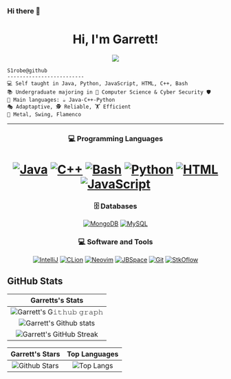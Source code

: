### Hi there 👋
<!--
**S1robe/S1robe** is a ✨ _special_ ✨ repository because its `README.md` (this file) appears on your GitHub profile.

-->
  
  <h1 align="center">
   Hi, I'm Garrett!
  </h1>
<!-- Typing SVG by DenverCoder1 - https://github.com/DenverCoder1/readme-typing-svg -->
<p align="center">
  <a href="https://github.com/DenverCoder1/readme-typing-svg"><img src="https://readme-typing-svg.herokuapp.com?lines=Cybser+Security+Student;All+it+takes+is+a+Little+Push!&center=true&width=380&height=45"></a>
</p>

```
S1robe@github
-------------------------
💻 Self taught in Java, Python, JavaScript, HTML, C++, Bash
📚 Undergraduate majoring in 💾 Computer Science & Cyber Security 🛡️
🌟 Main languages: ☕ Java-C++-Python
🎭 Adaptaptive, 🕵 Reliable, 🏋 Efficient
🎵 Metal, Swing, Flamenco
```
<hr>

<h3 align="center">
💻 Programming Languages
</h3>

<h1 align="center">
    <a href=""><img alt="Java" src="https://img.shields.io/badge/Java;-%A100FF.svg?logo=coffeescript&logoColor=black&labelColor=orange&color=black&style=plastic"></a>
    <a href=""><img alt="C++" src="https://img.shields.io/badge/C++;-%23E34F26.svg?logo=Cplusplus&logoColor=black&labelColor=darkviolet&color=black&style=plastic"></a>
    <a href=""><img alt="Bash" src="https://img.shields.io/badge//bin/zsh-%23E34F26.svg?logo=gnubash&logoColor=black&labelColor=00f203&color=black&style=plastic"></a>
    <a href=""><img alt="Python" src="https://img.shields.io/badge/Python:-%23E34F26.svg?logo=python&logoColor=black&color=black&style=plastic&labelColor=1c66cb"></a>
    <a href=""><img alt="HTML" src="https://img.shields.io/badge/%3CHTML/%3E-%23E34F26.svg?logo=html5&logoColor=black&labelColor=b51212&color=black&style=plastic"></a>
    <a href=""><img alt="JavaScript" src="https://img.shields.io/badge/Java<Script>-%23E34F26.svg?logo=javascript&labelColor=yellow&logoColor=black&color=black&style=plastic"></a>
    
 
<h3 align="center">
 🗄️ Databases
</h3>

<p align="center">
    <a href="#"><img alt="MongoDB" src="https://img.shields.io/badge/MongoDB%20-%23430098.svg?logo=mongodb&logoColor=white"></a>
    <a href="#"><img alt="MySQL" src="https://img.shields.io/badge/MySQL-00000F?style=for-the-badge&logo=mysql&logoColor=white"></a>
</p>

<h3 align="center">
 💻 Software and Tools
</h3>

<p align="center">
    <a href="#"><img alt="IntelliJ" src="https://img.shields.io/badge/IntelliJ%20-%23FF0000.svg?logo=intellijidea&logoColor=007f68&logoColor=black&color=black&style=plastic"></a>
    <a href="#"><img alt="CLion" src="https://img.shields.io/badge/CLion%20-%23FF0000.svg?logo=clion&logoColor=007f68&logoColor=black&color=black&style=plastic"></a>
    <a href="#"><img alt="Neovim" src="https://img.shields.io/badge/Neovim%20-%23FF0000.svg?logo=neovim&logoColor=007f68&logoColor=black&color=black&style=plastic"></a>
    <a href=""><img alt="JBSpace" src="https://img.shields.io/badge/Jetbrains Space%20-%23F05033.svg?logo=jetbrains&logoColor=007f68&logoColor=black&color=black&style=plastic"></a>
    <a href=""><img alt="Git" src="https://img.shields.io/badge/Git%20-%23F05033.svg?logo=git&logoColor=white&logoColor=black&color=black&style=plastic"></a>
    <a href=""><img alt="StkOflow" src="https://img.shields.io/badge/StackOverflow%20-%23F05033.svg?logo=stackoverflow&logoColor=white&labelColor=&logoColor=orange&color=black&style=plastic"></a>
</p>

## GitHub Stats


|                                                                   Garretts's Stats                                                                     |
|:------------------------------------------------------------------------------------------------------------------------------------------------------:|
| ![Garrett's G𝚒𝚝𝚑𝚞𝚋 𝚐𝚛𝚊𝚙𝚑](https://activity-graph.herokuapp.com/graph?username=S1robe&theme=react-dark&hide_border=true&area=true) |
| ![Garrett's Github stats](https://mygithub-readme-stats-gilt.vercel.app/api?username=S1robe&show_icons=true&theme=algolia)              | 
| ![Garrett's GitHub Streak](https://github-readme-streak-stats.herokuapp.com/?user=S1robe&theme=algolia)                    | 
    

|                                                                                                      Garrett's Stars                                                                                                       |                                                           Top Languages                                                           |      
|:-------------------------------------------------------------------------------------------------------------------------------------------------------------------------------------------------------------------------:|:---------------------------------------------------------------------------------------------------------------------------------:|
| ![Github Stars](https://mygithub-readme-stats-gilt.vercel.app/api?username=S1robe&show_icons=true&locale=en&count_private=true&hide_rank=true&custom_title=My%20GitHub%20Stats&disable_animations=true&theme=algolia) | ![Top Langs](https://mygithub-readme-stats-gilt.vercel.app/api/top-langs/?username=S1robe&langs_count=8&theme=algolia&layout=compact) |
